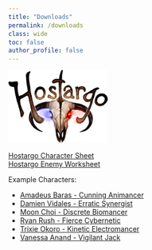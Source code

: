 ```yaml
---
title: "Downloads"
permalink: /downloads
class: wide
toc: false
author_profile: false
---
```


<a href="https://docs.google.com/document/d/1z9dpf9E3vynMMjPOXXD7JjpYV45YVwGzSdCwFqY9f3Q"><img src="/assets/images/hostargo_logo.png" alt="Hostargo Logo" width="200"/></a>

<a href="https://drive.google.com/file/d/1cotJLQPo1BXnrRp0cy6KGDkgnvELGzGQ/view?usp=sharing">Hostargo Character Sheet</a><br/><a href="https://drive.google.com/file/d/1ZdzMfU7kxe-HW1VmFCHD78Iaq-Y4rhrA/view?usp=sharing">Hostargo Enemy Worksheet</a>

Example Characters:  
* [Amadeus Baras - Cunning Animancer](https://drive.google.com/file/d/1PVym5De9Cr0U9V9X9uutm7ZsGV-kEXEX/view?usp=sharing)
* [Damien Vidales - Erratic Synergist](https://drive.google.com/file/d/1X1gY1oKOz-iKsod2qQkXllzN0j1KEdMz/view?usp=sharing)
* [Moon Choi - Discrete Biomancer](https://drive.google.com/file/d/12pXz9H0C6-IVcCd7IPgSKfpRzYP7O4-l/view?usp=sharing)
* [Ryan Rush - Fierce Cybernetic](https://drive.google.com/file/d/1yxNgsR0jQzUA7TsKNp7VpWDAzW4KgPe0/view?usp=sharing)
* [Trixie Okoro - Kinetic Electromancer](https://drive.google.com/file/d/1-jc2t5Zp8uJXssQUeBepDOefgx-qyg9y/view?usp=sharing)
* [Vanessa Anand - Vigilant Jack](https://drive.google.com/file/d/1H7GmJj1Q6iYWixiIsP4PBdXOvNtsQVgp/view?usp=sharing)
